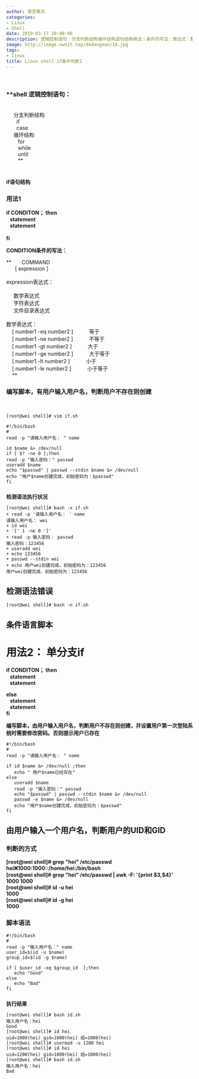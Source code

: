 ```yaml
---
author: 南宫乘风
categories:
- Linux
- Shell
date: 2019-03-17 20:00:00
description: 逻辑控制语句：分支判断结构循环结构语句结构用法；条件的写法：表达式：数学表达式字符表达式文件目录表达式数学表达式：等于不等于大于大于等于小于小于等于编写脚本，有用户输入用户名，判断用户不存在则创建请输。。。。。。。
image: http://image.ownit.top/4kdongman/18.jpg
tags:
- linux
title: Linux shell if条件判断1
---
```


<!--more-->

 

### **shell 逻辑控制语句：  
       
     分支判断结构  
       if  
       case  
     循环结构  
        for  
        while  
        until  
        **

#   
**if语句结构**

### **用法1**

**if CONDITON； then  
   statement  
   statement  
     
fi**

  
**CONDITION条件的写法：**

**       COMMAND  
      \[ expression \]  
        
expression表达式：  
       
     数学表达式  
     字符表达式  
     文件目录表达式  
       
数学表达式：  
    \[ number1 \-eq number2 \]           等于  
    \[ number1 \-ne number2 \]           不等于  
    \[ number1 \-gt number2 \]           大于  
    \[ number1 \-ge number2 \]           大于等于  
    \[ number1 \-lt number2 \]           小于  
    \[ number1 \-le number2 \]           小于等于  
    **

### **编写脚本，有用户输入用户名，判断用户不存在则创建**

 

```
[root@wei shell]# vim if.sh
```

```
#!/bin/bash
#
read -p "请输入用户名： " name

id $name &> /dev/null
if [ $? -ne 0 ];then
read -p "输入密码：" passwd
useradd $name
echo "$passwd" | passwd --stdin $name &> /dev/null
echo "用户$name创建完成，初始密码为：$passwd"
fi
```

###   
**检测语法执行状况**

```
[root@wei shell]# bash -x if.sh 
+ read -p '请输入用户名： ' name
请输入用户名： wei
+ id wei
+ '[' 1 -ne 0 ']'
+ read -p 输入密码： passwd
输入密码：123456
+ useradd wei
+ echo 123456
+ passwd --stdin wei
+ echo 用户wei创建完成，初始密码为：123456
用户wei创建完成，初始密码为：123456
```

## **检测语法错误**

```
[root@wei shell]# bash -n if.sh 
```

## **条件语言脚本**

# **用法2： 单分支if**

**if CONDITON； then  
   statement  
   statement**

**else  
   statement  
   statement  
fi**

  
**编写脚本，由用户输入用户名，判断用户不存在则创建，并设置用户第一次登陆系统时需要修改密码。否则提示用户已存在**

```
#!/bin/bash
#
read -p "请输入用户名： " name

if id $name &> /dev/null ;then
   echo " 用户$name已经存在"
else
   useradd $name
   read -p "输入密码：" passwd
   echo "$passwd" | passwd --stdin $name &> /dev/null
   passwd -e $name &> /dev/null   
   echo "用户$name创建完成，初始密码为：$passwd"
fi
```

## **由用户输入一个用户名，判断用户的UID和GID**

### **判断的方式**

**\[root\@wei shell\]# grep "hei" /etc/passwd  
hei:x:1000:1000::/home/hei:/bin/bash  
\[root\@wei shell\]# grep "hei" /etc/passwd | awk \-F: '\{print \$3,\$4\}'  
1000 1000  
\[root\@wei shell\]# id \-u hei  
1000  
\[root\@wei shell\]# id \-g hei  
1000**

### **脚本语法**

```
#!/bin/bash
#
read -p "输入用户名：" name
user_id=$(id -u $name)
group_id=$(id -g $name)

if [ $user_id -eq $group_id  ];then
   echo "Good"
else
   echo "Bad"
fi
```

###   
**执行结果**

```
[root@wei shell]# bash id.sh 
输入用户名：hei
Good
[root@wei shell]# id hei
uid=1000(hei) gid=1000(hei) 组=1000(hei)
[root@wei shell]# usermod -u 1200 hei
[root@wei shell]# id hei
uid=1200(hei) gid=1000(hei) 组=1000(hei)
[root@wei shell]# bash id.sh 
输入用户名：hei
Bad
```